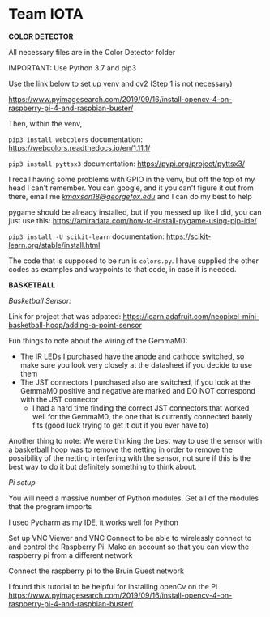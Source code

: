 # Team IOTA

**COLOR DETECTOR**

All necessary files are in the Color Detector folder

IMPORTANT: Use Python 3.7 and pip3

Use the link below to set up venv and cv2  (Step 1 is not necessary)

https://www.pyimagesearch.com/2019/09/16/install-opencv-4-on-raspberry-pi-4-and-raspbian-buster/

Then, within the venv, 

`pip3 install webcolors`  documentation: https://webcolors.readthedocs.io/en/1.11.1/

`pip3 install pyttsx3` documentation: https://pypi.org/project/pyttsx3/

I recall having some problems with GPIO in the venv, but off the top of my head I can't remember.  You can google, and it you can't figure it out from there, email me *kmaxson18@georgefox.edu* and I can do my best to help

pygame should be already installed, but if you messed up like I did, you can just use this: https://amiradata.com/how-to-install-pygame-using-pip-ide/ 

`pip3 install -U scikit-learn` documentation: https://scikit-learn.org/stable/install.html

The code that is supposed to be run is `colors.py`.  I have supplied the other codes as examples and waypoints to that code, in case it is needed.


**BASKETBALL**


*Basketball Sensor:*

Link for project that was adpated: https://learn.adafruit.com/neopixel-mini-basketball-hoop/adding-a-point-sensor

Fun things to note about the wiring of the GemmaM0:
- The IR LEDs I purchased have the anode and cathode switched, so make sure you look very closely at the datasheet if you decide to use them
- The JST connectors I purchased also are switched, if you look at the GemmaM0 positive and negative are marked and DO NOT correspond with the JST connector
  - I had a hard time finding the correct JST connectors that worked well for the GemmaM0, the one that is currently connected barely fits (good luck trying to get it out if you ever have to)

Another thing to note: We were thinking the best way to use the sensor with a basketball hoop was to remove the netting in order to remove the possibility of the netting interfering with the sensor, not sure if this is the best way to do it but definitely something to think about.


*Pi setup*

You will need a massive number of Python modules. Get all of the modules that the program imports

I used Pycharm as my IDE, it works well for Python

Set up VNC Viewer and VNC Connect to be able to wirelessly connect to and control the Raspberry Pi. Make an account so that you can view the raspberry pi from a different network

Connect the raspberry pi to the Bruin Guest network

I found this tutorial to be helpful for installing openCv on the Pi
https://www.pyimagesearch.com/2019/09/16/install-opencv-4-on-raspberry-pi-4-and-raspbian-buster/

